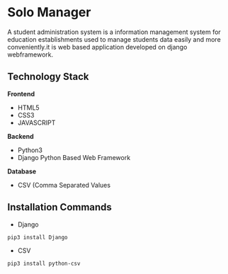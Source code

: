 # Solo Manager
A student administration system is a information management system for education establishments used to manage students data easily and more conveniently.it is web based application developed on django webframework.

## Technology Stack
**Frontend**
- HTML5
- CSS3
- JAVASCRIPT

**Backend**
- Python3
- Django Python Based Web Framework

**Database**
- CSV (Comma Separated Values

## Installation Commands
- Django

`pip3 install Django`
- CSV

`pip3 install python-csv`
